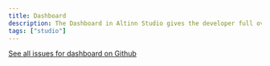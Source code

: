 ```yaml
---
title: Dashboard
description: The Dashboard in Altinn Studio gives the developer full overview over apps
tags: ["studio"]
---
```





[See all issues for dashboard on Github](https://github.com/Altinn/altinn-studio/labels/dashboard)